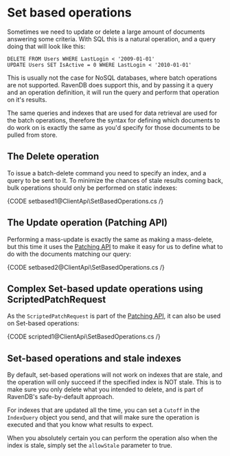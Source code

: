 ﻿# Set based operations

Sometimes we need to update or delete a large amount of documents answering some criteria. With SQL this is a natural operation, and a query doing that will look like this:

    DELETE FROM Users WHERE LastLogin < '2009-01-01'
    UPDATE Users SET IsActive = 0 WHERE LastLogin < '2010-01-01'

This is usually not the case for NoSQL databases, where batch operations are not supported. RavenDB does support this, and by passing it a query and an operation definition, it will run the query and perform that operation on it's results.

The same queries and indexes that are used for data retrieval are used for the batch operations, therefore the syntax for defining which documents to do work on is exactly the same as you'd specify for those documents to be pulled from store.

## The Delete operation

To issue a batch-delete command you need to specify an index, and a query to be sent to it. To minimize the chances of stale results coming back, bulk operations should only be performed on static indexes:

{CODE setbased1@ClientApi\SetBasedOperations.cs /}

## The Update operation (Patching API)

Performing a mass-update is exactly the same as making a mass-delete, but this time it uses the [Patching API](partial-document-updates) to make it easy for us to define what to do with the documents matching our query:

{CODE setbased2@ClientApi\SetBasedOperations.cs /}

## Complex Set-based update operations using ScriptedPatchRequest
As the `ScriptedPatchRequest` is part of the [Patching API](partial-document-updates), it can also be used on Set-based operations:

{CODE scripted1@ClientApi\SetBasedOperations.cs /}

## Set-based operations and stale indexes

By default, set-based operations will not work on indexes that are stale, and the operation will only succeed if the specified index is NOT stale. This is to make sure you only delete what you intended to delete, and is part of RavenDB's safe-by-default approach.

For indexes that are updated all the time, you can set a `Cutoff` in the `IndexQuery` object you send, and that will make sure the operation is executed and that you know what results to expect.

When you absolutely certain you can perform the operation also when the index is stale, simply set the `allowStale` parameter to true.
